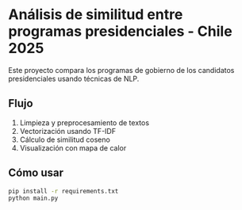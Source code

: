 # Análisis de similitud entre programas presidenciales - Chile 2025

Este proyecto compara los programas de gobierno de los candidatos presidenciales usando técnicas de NLP.

## Flujo

1. Limpieza y preprocesamiento de textos
2. Vectorización usando TF-IDF
3. Cálculo de similitud coseno
4. Visualización con mapa de calor

## Cómo usar

```bash
pip install -r requirements.txt
python main.py


